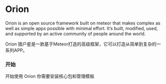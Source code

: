 # Orion

Orion is an open source framework built on meteor that makes complex as well as simple apps possible with minimal effort. It’s built, modified, used, and supported by an active community of people around the world.

Orion 猎户星是一款基于Meteor打造的高级框架，它可以打造从简单到复杂的一系列APP。

### 开始

开始使用 Orion 你需要安装核心包和管理模板